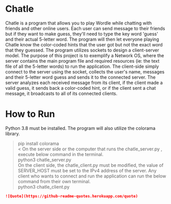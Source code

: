 # Chatle
Chatle is a program that allows you to play Wordle while chatting with friends and other online users. Each user can send message to their friends but if they want to make guess, they'll need to type the key word 'guess' and their actual 5-letter word. The program will then let everyone playing Chatle know the color-coded hints that the user got but not the exact word that they guessed. The program utilizes sockets to design a client-server model. The purpose of this project is to exemplify a Network OS, where the server contains the main program file and required resources  (ie: the text file of all the 5-letter words) to run the application. The client-side simply connect to the server using the socket, collects the user's name, messages and their 5-letter word guess and sends it to the connected server. The server analyzes each received message from its client, if the client made a valid guess, it sends back a color-coded hint, or if the client sent a chat message, it broadcasts to all of its connected clients. <br />

# How to Run
Python 3.8 must be installed. The program will also utilize the colorama library.
> pip install colorama <br /> <
On the server side or the computer that runs the chatle_server.py , execute below command in the terminal. <br />
> python3 chatle_server.py <br />
On the client side, the chatle_client.py must be modified, the value of SERVER_HOST must be set to the IPv4 address of the server. Any client who wants to connect and run the application can run the below command from their own terminal. <br />
> python3 chatle_client.py <br />
```md
![Quote](https://github-readme-quotes.herokuapp.com/quote)
```

